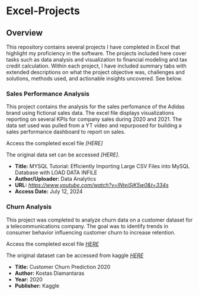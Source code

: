 # Excel-Projects

## Overview
This repository contains several projects I have completed in Excel that highlight my proficiency in the software. The projects included here cover tasks such as data analysis and visualization to financial modeling and tax credit calculation. Within each project, I have included summary tabs with extended descriptions on what the project objective was, challenges and solutions, methods used, and actionable insights uncovered. See below.

### Sales Performance Analysis
This project contains the analysis for the sales perfomance of the Adidas brand using fictional sales data. The excel file displays visualizations reporting on several KPIs for company sales during 2020 and 2021. The data set used was pulled from a YT video and repurposed for building a sales performance dashboard to report on sales.

Access the completed excel file *[HERE]*

The original data set can be accessed *[HERE]*. 

- **Title:** MYSQL Tutorial: Efficiently Importing Large CSV Files into MySQL Database with LOAD DATA INFILE
- **Author/Uploader:** Data Analytics
- **URL:** *https://www.youtube.com/watch?v=INtejSjK5w0&t=334s*
- **Access Date:** July 12, 2024

### Churn Analysis
This project was completed to analyze churn data on a customer dataset for a telecommunications company. The goal was to identify trends in consumer behavior influencing customer churn to increase retention.

Access the completed excel file *[HERE](https://github.com/msanders25/Excel-Projects/blob/main/Churn%20Rate%20Analysis.xlsx)*

The original dataset can be accessed from kaggle *[HERE](https://www.kaggle.com/c/customer-churn-prediction-2020/overview)*
- **Title:** Customer Churn Prediction 2020
- **Author:** Kostas Diamantaras
- **Year:** 2020
- **Publisher:** Kaggle
